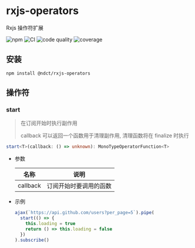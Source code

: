 # rxjs-operators

Rxjs 操作符扩展

![npm](https://img.shields.io/npm/v/@ndct/rxjs-operators?logo=npm&style=for-the-badge)
![CI](https://img.shields.io/github/workflow/status/nodoccat/rxjs-operators/CI?label=CI&logo=github&style=for-the-badge)
![code quality](https://img.shields.io/codacy/grade/821168e488bd4e50ac16b50f6740ac29?logo=codacy&style=for-the-badge)
![coverage](https://img.shields.io/codacy/coverage/821168e488bd4e50ac16b50f6740ac29?logo=codacy&style=for-the-badge)

## 安装

```shell
npm install @ndct/rxjs-operators
```

## 操作符

### start

> 在订阅开始时执行副作用
>
> callback 可以返回一个函数用于清理副作用, 清理函数将在 finalize 时执行

```typescript
start<T>(callback: () => unknown): MonoTypeOperatorFunction<T>
```

+ 参数

  | 名称     | 说明                   |
  | -------- | ---------------------- |
  | callback | 订阅开始时要调用的函数 |

+ 示例

  ```javascript
  ajax(`https://api.github.com/users?per_page=5`).pipe(
    start(() => {
      this.loading = true
      return () => this.loading = false
    })
  ).subscribe()
  ```

  

